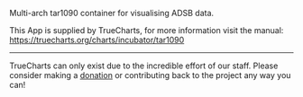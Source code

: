 Multi-arch tar1090 container for visualising ADSB data.

This App is supplied by TrueCharts, for more information visit the manual: https://truecharts.org/charts/incubator/tar1090

---

TrueCharts can only exist due to the incredible effort of our staff.
Please consider making a [donation](https://truecharts.org/docs/about/sponsor) or contributing back to the project any way you can!
